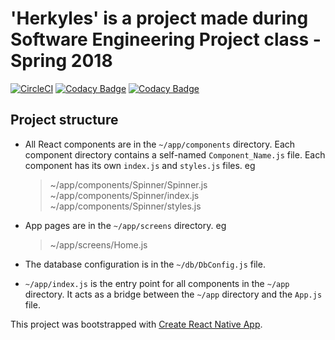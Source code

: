 # 'Herkyles' is a project made during Software Engineering Project class - Spring 2018

[![CircleCI](https://circleci.com/gh/dichha/herkyles/tree/master.svg?style=svg)](https://circleci.com/gh/dichha/herkyles/tree/master) [![Codacy Badge](https://api.codacy.com/project/badge/Grade/f620b5e1ebb447f1b56cf6bc57bf38c1)](https://www.codacy.com/app/dichha/herkyles?utm_source=github.com&amp;utm_medium=referral&amp;utm_content=dichha/herkyles&amp;utm_campaign=Badge_Grade) [![Codacy Badge](https://api.codacy.com/project/badge/Coverage/f620b5e1ebb447f1b56cf6bc57bf38c1)](https://www.codacy.com/app/dichha/herkyles?utm_source=github.com&utm_medium=referral&utm_content=dichha/herkyles&utm_campaign=Badge_Coverage)

## Project structure

* All React components are in the `~/app/components` directory. Each component directory contains a self-named `Component_Name.js` file. Each component has its own `index.js` and `styles.js` files. eg

    > ~/app/components/Spinner/Spinner.js <br>
    > ~/app/components/Spinner/index.js <br>
    > ~/app/components/Spinner/styles.js <br>

* App pages are in the `~/app/screens` directory. eg

    > ~/app/screens/Home.js <br>

* The database configuration is in the  `~/db/DbConfig.js` file.

* `~/app/index.js` is the entry point for all components in the `~/app` directory. It acts as a bridge between the `~/app` directory and the `App.js` file.

This project was bootstrapped with [Create React Native App](https://github.com/react-community/create-react-native-app).